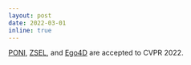 ```yaml
---
layout: post
date: 2022-03-01
inline: true
---
```


[PONI](https://vision.cs.utexas.edu/projects/poni/), [ZSEL](https://vision.cs.utexas.edu/projects/zsel/), and [Ego4D](https://ego4d-data.org/) are accepted to CVPR 2022.